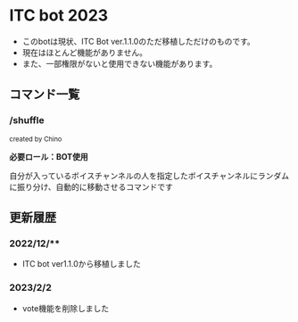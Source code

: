# ITC bot 2023
- このbotは現状、ITC Bot ver.1.1.0のただ移植しただけのものです。
- 現在はほとんど機能がありません。
- また、一部権限がないと使用できない機能があります。

## コマンド一覧
### /shuffle
<sub>created by Chino</sub>

**必要ロール：BOT使用**

自分が入っているボイスチャンネルの人を指定したボイスチャンネルにランダムに振り分け、自動的に移動させるコマンドです


## 更新履歴
### 2022/12/**
- ITC bot ver1.1.0から移植しました

### 2023/2/2
- vote機能を削除しました
